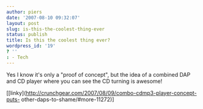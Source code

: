 ```yaml
---
author: piers
date: '2007-08-10 09:32:07'
layout: post
slug: is-this-the-coolest-thing-ever
status: publish
title: Is this the coolest thing ever?
wordpress_id: '19'
? ''
: - Tech
---
```


Yes I know it's only a "proof of concept", but the idea of a combined DAP and
CD player where you can see the CD turning is awesome!

[[linky](http://crunchgear.com/2007/08/09/combo-cdmp3-player-concept-puts-
other-daps-to-shame/#more-11272)]

